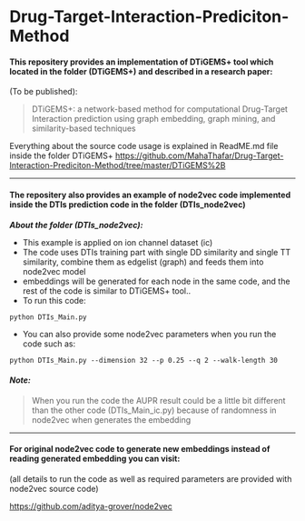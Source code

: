 # Drug-Target-Interaction-Prediciton-Method
 
#### This repositery provides an implementation of DTiGEMS+ tool  which located in the folder (DTiGEMS+) and described in a research paper:
(To be published):

> DTiGEMS+: a network-based method for computational Drug-Target Interaction prediction using graph embedding, graph mining, and similarity-based techniques

Everything about the source code usage is explained in ReadME.md file inside the folder DTiGEMS+
https://github.com/MahaThafar/Drug-Target-Interaction-Prediciton-Method/tree/master/DTiGEMS%2B

---

#### The repositery also provides an example of node2vec code implemented inside the DTIs prediction code in the folder (DTIs_node2vec)

 ***About the folder (DTIs_node2vec):***
 - This example is applied on ion channel dataset (ic)
 - The code uses DTIs training part with single DD similarity and single TT similarity, combine them as edgelist (graph) and feeds them into node2vec model
 - embeddings will be generated for each node in the same code, and the rest of the code is similar to DTiGEMS+ tool..
 - To run this code:
```
python DTIs_Main.py
```
- You can also provide some node2vec parameters when you run the code such as:
```
python DTIs_Main.py --dimension 32 --p 0.25 --q 2 --walk-length 30
```
 
 #### *Note:*
 >  When you run the code the AUPR result could be a little bit different than the other code (DTIs_Main_ic.py) because of randomness in node2vec when generates the embedding
 

---

#### For original node2vec code to generate new embeddings instead of reading generated embedding you can visit:

(all details to run the code as well as required parameters are provided with node2vec source code)

https://github.com/aditya-grover/node2vec
